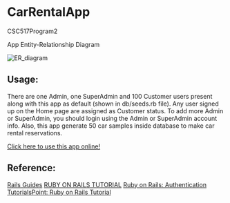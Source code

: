 # CarRentalApp
CSC517Program2

App Entity-Relationship Diagram

![ER_diagram](https://github.ncsu.edu/sli41/CarRentalApp/blob/master/ER_Diagram/relationship.png)


## Usage:

There are one Admin, one SuperAdmin and 100 Customer users present along with this app as default (shown in db/seeds.rb file). Any user signed up on the Home page are assigned as Customer status. To add more Admin or SuperAdmin, you should login using the Admin or SuperAdmin account info. Also, this app generate 50 car samples inside database to make car rental reservations.

[Click here to use this app online!](https://car-rental-app-2017.herokuapp.com/)

## Reference:
[Rails Guides](http://guides.rubyonrails.org)
[RUBY ON RAILS TUTORIAL](https://www.railstutorial.org)
[Ruby on Rails: Authentication](https://www.codecademy.com/courses/rails-auth/)
[TutorialsPoint: Ruby on Rails Tutorial](https://www.tutorialspoint.com//ruby-on-rails/index.htm)
